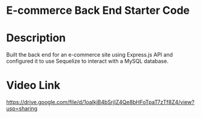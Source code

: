 # E-commerce Back End Starter Code
# Description
 Built the back end for an e-commerce site using Express.js API and configured it to use Sequelize to interact with a MySQL database.
 # Video Link
 https://drive.google.com/file/d/1oalkjB4bSrjIZ4Qe8bHFoTpaT7zTf8Z4/view?usp=sharing
